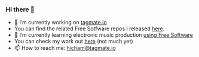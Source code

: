 ### Hi there 👋

- 🔭 I’m currently working on [tagmate.io](https://tagmate.io)
 - You can find the related Free Sotfware repos I released [here](https://github.com/tagmate/).
- 🌱 I’m currently learning electronic music production [using Free Software](https://www.youtube.com/channel/UCAYKj_peyESIMDp5LtHlH2A)
 - You can check my work out [here](soundcloud.com/sychedelix) (not much yet)
- 📫 How to reach me: hicham@tagmate.io
